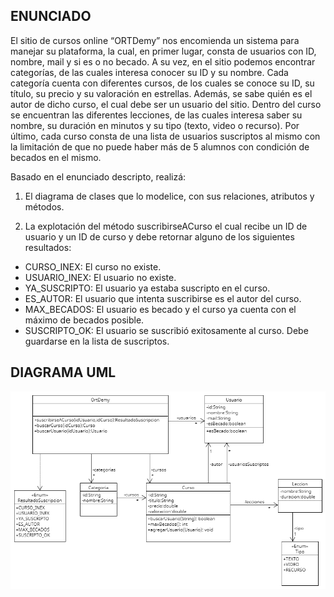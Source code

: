 ## ENUNCIADO

El sitio de cursos online “ORTDemy” nos encomienda un sistema para manejar su plataforma, la cual, en primer lugar, consta de usuarios con ID, nombre, mail y si es o no becado. A su vez, en el sitio podemos encontrar categorías, de las cuales interesa conocer su ID y su nombre. Cada categoría cuenta con diferentes cursos, de los cuales se conoce su ID, su título, su precio y su valoración en estrellas. Además, se sabe quién es el autor de dicho curso, el cual debe ser un usuario del sitio.
Dentro del curso se encuentran las diferentes lecciones, de las cuales interesa saber su nombre, su duración en minutos y su tipo (texto, video o recurso). Por último, cada curso consta de una lista de usuarios suscriptos al mismo con la limitación de que no puede haber más de 5 alumnos con condición de becados en el mismo.

Basado en el enunciado descripto, realizá:

1. El diagrama de clases que lo modelice, con sus relaciones, atributos y métodos.

2. La explotación del método suscribirseACurso el cual recibe un ID de usuario y un ID de curso y debe retornar alguno de los siguientes resultados:
- CURSO_INEX: El curso no existe.
- USUARIO_INEX: El usuario no existe.
- YA_SUSCRIPTO: El usuario ya estaba suscripto en el curso.
- ES_AUTOR: El usuario que intenta suscribirse es el autor del curso.
- MAX_BECADOS: El usuario es becado y el curso ya cuenta con el máximo de becados posible.
- SUSCRIPTO_OK: El usuario se suscribió exitosamente al curso. Debe guardarse en la lista de suscriptos.

## DIAGRAMA UML

![UML](UML.png)
